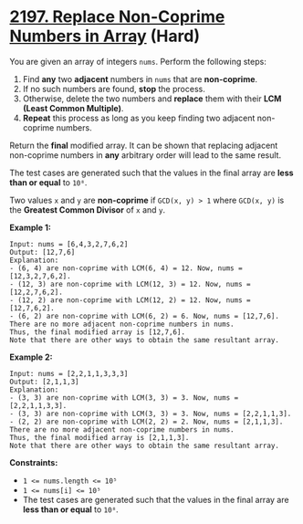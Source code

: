 # [2197. Replace Non-Coprime Numbers in Array][link] (Hard)

[link]: https://leetcode.com/problems/replace-non-coprime-numbers-in-array/

You are given an array of integers `nums`. Perform the following steps:

1. Find **any** two **adjacent** numbers in `nums` that are **non-coprime**.
2. If no such numbers are found, **stop** the process.
3. Otherwise, delete the two numbers and **replace** them with their **LCM (Least Common
Multiple)**.
4. **Repeat** this process as long as you keep finding two adjacent non-coprime numbers.

Return the **final** modified array. It can be shown that replacing adjacent non-coprime numbers in
**any** arbitrary order will lead to the same result.

The test cases are generated such that the values in the final array are **less than or equal** to
`10⁸`.

Two values `x` and `y` are **non-coprime** if `GCD(x, y) > 1` where `GCD(x, y)` is the **Greatest
Common Divisor** of `x` and `y`.

**Example 1:**

```
Input: nums = [6,4,3,2,7,6,2]
Output: [12,7,6]
Explanation:
- (6, 4) are non-coprime with LCM(6, 4) = 12. Now, nums = [12,3,2,7,6,2].
- (12, 3) are non-coprime with LCM(12, 3) = 12. Now, nums = [12,2,7,6,2].
- (12, 2) are non-coprime with LCM(12, 2) = 12. Now, nums = [12,7,6,2].
- (6, 2) are non-coprime with LCM(6, 2) = 6. Now, nums = [12,7,6].
There are no more adjacent non-coprime numbers in nums.
Thus, the final modified array is [12,7,6].
Note that there are other ways to obtain the same resultant array.
```

**Example 2:**

```
Input: nums = [2,2,1,1,3,3,3]
Output: [2,1,1,3]
Explanation:
- (3, 3) are non-coprime with LCM(3, 3) = 3. Now, nums = [2,2,1,1,3,3].
- (3, 3) are non-coprime with LCM(3, 3) = 3. Now, nums = [2,2,1,1,3].
- (2, 2) are non-coprime with LCM(2, 2) = 2. Now, nums = [2,1,1,3].
There are no more adjacent non-coprime numbers in nums.
Thus, the final modified array is [2,1,1,3].
Note that there are other ways to obtain the same resultant array.
```

**Constraints:**

- `1 <= nums.length <= 10⁵`
- `1 <= nums[i] <= 10⁵`
- The test cases are generated such that the values in the final array are **less than or equal** to
`10⁸`.
